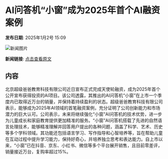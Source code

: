 # AI问答机“小窗”成为2025年首个AI融资案例

**发布日期**: 2025年1月2号 15:09

![新闻图片](https://pic.chinaz.com/picmap/202306291520242159_0.jpg)

**新闻链接**: [点击查看原文](https://www.aibase.com/zh/news/14424)

## 内容

北京超级爸爸教育科技有限公司近日宣布正式完成天使轮融资，成为2025年首个公开宣布获得投资的AI项目。该公司透露，其推出的AI问答机“小窗”在上市一个季度内已取得近万台的销量，并保持着持续盈利的状态。超级爸爸教育科技有限公司表示，能够成为2025年AI领域的首笔融资案例，充分证明了公司创新能力和市场潜力的巨大认可。公司表示，未来将继续强化“小窗”AI问答机的技术优势，进一步为儿童成长和家庭教育提供更加精准的服务。“小窗”AI问答机搭载了先进的自然语言处理技术，能够精准理解并回答用户提出的各种问题，涵盖了科学、艺术、历史等多个学科领域。其功能还包括语言学习、写作指导和心智培养等，旨在帮助儿童在互动过程中提升学习能力，保持好奇心，并培养独立思考和表达能力。自上市以来，“小窗”已在抖音、京东、小红书、微信等多个平台展开销售，且目前零差评，销量接近万台，复购率超过15%。

